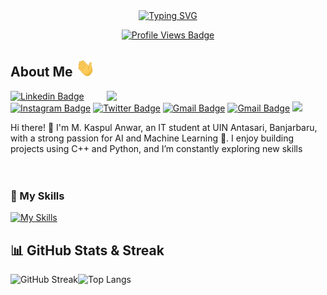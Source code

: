 <div align="center">
  <a href="https://git.io/typing-svg"><img src="https://readme-typing-svg.herokuapp.com?font=Rock+Salt&size=40&duration=4000&pause=1000&color=F39C12&center=true&vCenter=true&width=700&height=70&lines=Are+You+Ready+Captain%3F;I'm+M.+Kaspul+Anwar" alt="Typing SVG" /></a>
</div>
<p align="center">
  <a href="https://visitcount.itsvg.in">
    <img src="https://visitcount.itsvg.in/api?id=mkasplanwar&label=Profile%20Views&color=4c9aff&style=for-the-badge&pretty=true" alt="Profile Views Badge" width="200" height="35" />
  </a>
</p>

<h2> About Me <img src="https://raw.githubusercontent.com/ABSphreak/ABSphreak/master/gifs/Hi.gif" width="30px"></h2>

<img align='right' src='http://cutecafe.art/wp-content/uploads/2024/08/0-A-chan.gif' width='350px'>

[![Linkedin Badge](https://img.shields.io/badge/LinkedIn-0077B5?style=for-the-badge&logo=linkedin&logoColor=white)](https://www.linkedin.com/in/mkasplanwar/)
[![Instagram Badge](https://img.shields.io/badge/Instagram-E4405F?style=for-the-badge&logo=instagram&logoColor=white)](https://www.instagram.com/mkasplanwar/)
[![Twitter Badge](https://img.shields.io/badge/Twitter-1DA1F2?style=for-the-badge&logo=twitter&logoColor=white)](https://www.twitter.com/-/)
[![Gmail Badge](https://img.shields.io/badge/EMAIL-FE7A16?style=for-the-badge&logo=gmail&logoColor=white)](mailto:mkasplanwar@gmail.com)
[![Gmail Badge](https://img.shields.io/badge/GitHub_Gist-100000?style=for-the-badge&logo=github&logoColor=white)](https://gist.github.com/mkasplanwar)
[![](https://visitcount.itsvg.in/api?id=mkasplanwar&label=Profile%20Views&color=6&icon=2&pretty=true)](https://visitcount.itsvg.in)

Hi there! 👋 I'm M. Kaspul Anwar, an IT student at UIN Antasari, Banjarbaru, with a strong passion for AI and Machine Learning 🤖. I enjoy building projects using C++ and Python, and I’m constantly exploring new skills
<br><br><br>

### 🌟 My Skills  
[![My Skills](https://skillicons.dev/icons?i=html,css,js,python,cpp,php,git,github,vercel)](#)

## 📊 GitHub Stats & Streak

<img src="https://github-readme-streak-stats.herokuapp.com/?user=mkasplanwar&theme=greywhite" alt="GitHub Streak" />![Top Langs](https://github-readme-stats.vercel.app/api/top-langs/?username=mkasplanwar&layout=compact)


